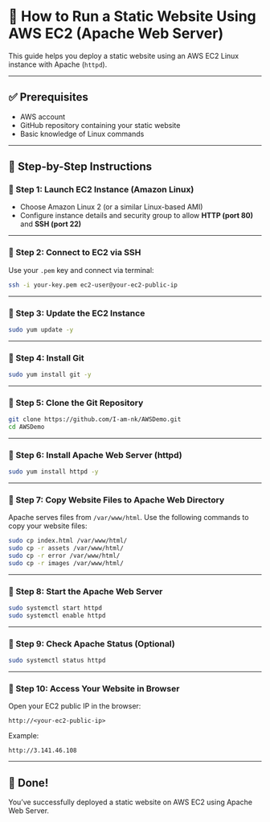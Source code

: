 
# 🚀 How to Run a Static Website Using AWS EC2 (Apache Web Server)

This guide helps you deploy a static website using an AWS EC2 Linux instance with Apache (`httpd`).

---

## ✅ Prerequisites

- AWS account
- GitHub repository containing your static website
- Basic knowledge of Linux commands

---

## 🧩 Step-by-Step Instructions

### 🔹 Step 1: Launch EC2 Instance (Amazon Linux)

- Choose Amazon Linux 2 (or a similar Linux-based AMI)
- Configure instance details and security group to allow **HTTP (port 80)** and **SSH (port 22)**

---

### 🔹 Step 2: Connect to EC2 via SSH

Use your `.pem` key and connect via terminal:

```bash
ssh -i your-key.pem ec2-user@your-ec2-public-ip
```

---

### 🔹 Step 3: Update the EC2 Instance

```bash
sudo yum update -y
```

---

### 🔹 Step 4: Install Git

```bash
sudo yum install git -y
```

---

### 🔹 Step 5: Clone the Git Repository

```bash
git clone https://github.com/I-am-nk/AWSDemo.git
cd AWSDemo
```

---

### 🔹 Step 6: Install Apache Web Server (httpd)

```bash
sudo yum install httpd -y
```

---

### 🔹 Step 7: Copy Website Files to Apache Web Directory

Apache serves files from `/var/www/html`. Use the following commands to copy your website files:

```bash
sudo cp index.html /var/www/html/
sudo cp -r assets /var/www/html/
sudo cp -r error /var/www/html/
sudo cp -r images /var/www/html/
```

---

### 🔹 Step 8: Start the Apache Web Server

```bash
sudo systemctl start httpd
sudo systemctl enable httpd
```

---

### 🔹 Step 9: Check Apache Status (Optional)

```bash
sudo systemctl status httpd
```

---

### 🔹 Step 10: Access Your Website in Browser

Open your EC2 public IP in the browser:

```
http://<your-ec2-public-ip>
```

Example:
```
http://3.141.46.108
```

---

## 🎉 Done!

You’ve successfully deployed a static website on AWS EC2 using Apache Web Server.
